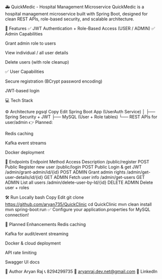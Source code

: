 🚑 QuickMedic - Hospital Management Microservice
QuickMedic is a hospital management microservice built with Spring Boot, designed for clean REST APIs, role-based security, and scalable architecture.

🚀 Features
✅ JWT Authentication + Role-Based Access (USER / ADMIN)
✅ Admin Capabilities

Grant admin role to users

View individual / all user details

Delete users (with role cleanup)

✅ User Capabilities

Secure registration (BCrypt password encoding)

JWT-based login

💻 Tech Stack




⚙️ Architecture
pgsql
Copy
Edit
Spring Boot App (UserAuth Service)
│
├── Spring Security + JWT
├── MySQL (User + Role tables)
└── REST APIs for user/admin
👉 Planned:

Redis caching

Kafka event streams

Docker deployment

📂 Endpoints
Endpoint	Method	Access	Description
/public/register	POST	Public	Register new user
/public/login	POST	Public	Login & get JWT
/admin/grant-admin/id/{id}	POST	ADMIN	Grant admin rights
/admin/get-user-details/id/{id}	GET	ADMIN	Fetch user info
/admin/get-users	GET	ADMIN	List all users
/admin/delete-user-by-Id/{id}	DELETE	ADMIN	Delete user + roles

🛠 Run Locally
bash
Copy
Edit
git clone https://github.com/aryan735/QuickClinic
cd QuickClinic
mvn clean install
mvn spring-boot:run
✅ Configure your application.properties for MySQL connection!

🔮 Planned Enhancements
Redis caching

Kafka for audit/event streaming

Docker & cloud deployment

API rate limiting

Swagger UI docs

🙌 Author
Aryan Raj
📞 8294299735
📧 aryanraj.dev.net@gmail.com
🔗 LinkedIn

